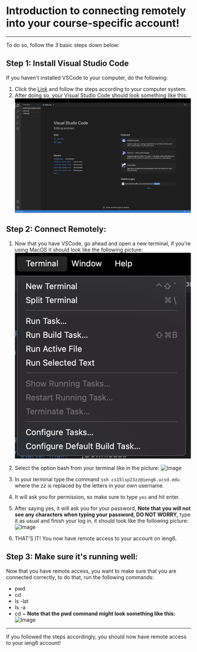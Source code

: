 # Introduction to connecting remotely into your course-specific account!
---
To do so, follow the 3 basic steps down below:

## Step 1: Install Visual Studio Code

If you haven't installed VSCode to your computer, do the following:

1. Click the [Link](https://code.visualstudio.com/download) and follow the steps according to your computer system.
2. After doing so, your Visual Studio Code should look something like this:
![Image](https://github.com/noemyvalencia/cse15l-lab-reports/blob/main/Screenshot%202023-04-06%20at%202.13.01%20PM.png)

## Step 2: Connect Remotely:

1. Now that you have VSCode, go ahead and open a new terminal, if you're using MacOS it should look like the following picture:
![Image](https://github.com/noemyvalencia/cse15l-lab-reports/blob/main/Screenshot%202023-04-06%20at%202.16.36%20PM.png)

2. Select the option bash from your terminal like in the picture:
![Image]()

3. In your terminal type the command `ssh cs15lsp23zz@ieng6.ucsd.edu` where the zz is replaced by the letters in your own username.
4. It will ask you for permission, so make sure to type `yes` and hit enter.
5. After saying yes, it will ask you for your password, **Note that you will not see any characters when typing your password, DO NOT WORRY,** type it as usual and finish your log in, it should look like the following picture:
![Image]()
6. THAT'S IT! You now have remote access to your account on ieng6.

## Step 3: Make sure it's running well:

Now that you have remote access, you want to make sure that you are connected correctly, to do that, run the following commands:
* pwd
* cd
* ls -lat
* ls -a
* cd ~
**Note that the pwd command might look something like this:**
![Image]()

---
If you followed the steps accordingly, you should now have remote access to your ieng6 account!

